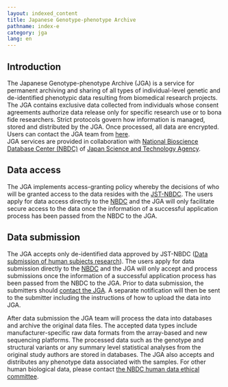```yaml
---
layout: indexed_content
title: Japanese Genotype-phenotype Archive
pathname: index-e
category: jga
lang: en
---
```


## Introduction <a name="introduction"></a>

The Japanese Genotype-phenotype Archive (JGA) is a service for permanent
archiving and sharing of all types of individual-level genetic and
de-identified phenotypic data resulting from biomedical research
projects. The JGA contains exclusive data collected from individuals
whose consent agreements authorize data release only for specific
research use or to bona fide researchers. Strict protocols govern how
information is managed, stored and distributed by the JGA. Once
processed, all data are encrypted. Users can contact the JGA team from
[here](/contact-ddbj-e.html).  
JGA services are provided in collaboration with [National Bioscience
Database Center (NBDC)](http://biosciencedbc.jp/en/) of [Japan Science
and Technology Agency](http://www.jst.go.jp/EN/index.html).

## Data access <a name="access"></a>

The JGA implements access-granting policy whereby the decisions of who
will be granted access to the data resides with the
[JST-NBDC](http://humandbs.biosciencedbc.jp/). The users apply for data
access directly to the [NBDC](http://humandbs.biosciencedbc.jp/) and the
JGA will only facilitate secure access to the data once the information
of a successful application process has been passed from the NBDC to the
JGA.

## Data submission <a name="submission"></a>

The JGA accepts only de-identified data approved by JST-NBDC ([Data
submission of human subjects research](/policies-e.html#human)). The
users apply for data submission directly to the
[NBDC](http://humandbs.biosciencedbc.jp/) and the JGA will only accept
and process submissions once the information of a successful application
process has been passed from the NBDC to the JGA. Prior to data
submission, the submitters should [contact the JGA](/contact-ddbj-e.html). A
separate notification will then be sent to the submitter including the
instructions of how to upload the data into JGA.

After data submission the JGA team will process the data into databases
and archive the original data files. The accepted data types include
manufacturer-specific raw data formats from the array-based and new
sequencing platforms. The processed data such as the genotype and
structural variants or any summary level statistical analyses from the
original study authors are stored in databases. The JGA also accepts and
distributes any phenotype data associated with the samples. For other
human biological data, please contact [the NBDC human data ethical
committee](http://humandbs.biosciencedbc.jp/).

